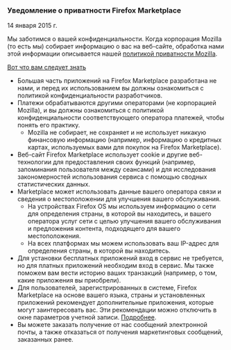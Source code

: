 ### Уведомление о приватности Firefox Marketplace
14 января 2015 г.

Мы заботимся о вашей конфиденциальности. Когда корпорация Mozilla (то есть мы) собирает информацию о вас на веб-сайте, обработка нами этой информации описывается нашей [политикой приватности Mozilla](https://www.mozilla.org/privacy/).

<u>Вот что вам следует знать</u>

- Большая часть приложений на Firefox Marketplace разработана не нами, и перед их использованием вы должны ознакомиться с политикой конфиденциальности разработчиков.
- Платежи обрабатываются другими операторами (не корпорацией Mozilla), и вы должны ознакомиться с политикой конфиденциальности соответствующего оператора платежей, чтобы понять его практику.
  - Mozilla не собирает, не сохраняет и не использует никакую финансовую информацию (например, информацию о кредитных картах, используемых вами для покупок на Firefox Marketplace).
- Веб-сайт Firefox Marketplace использует cookie и другие веб-технологии для предоставления своих функций (например, запоминания пользователя между сеансами) и для исследования закономерностей использования сервиса с помощью сводных статистических данных.
- Marketplace может использовать данные вашего оператора связи и сведения о местоположении для улучшения вашего обслуживания.
  - На устройствах Firefox OS мы используем информацию о сети для определения страны, в которой вы находитесь, и вашего оператора услуг сети с целью улучшения вашего обслуживания и предложения контента, подходящего для вашего местоположения.
  - На всех платформах мы можем использовать ваш IP-адрес для определения страны, в которой вы находитесь.
- Для установки бесплатных приложений вход в сервис не требуется, но для платных приложений необходим вход в сервис. Мы также поможем вам вести историю ваших транзакций (например, о том, какие приложения вы приобрели).
- Для пользователей, зарегистрированных в системе, Firefox Marketplace на основе вашего языка, страны и установленных приложений рекомендует дополнительные приложения, которые могут заинтересовать вас.  Эти рекомендации можно отключить в окне параметров учетной записи. [Подробнее](https://support.mozilla.org/en-US/kb/recommendations-marketplace).
- Вы можете заказать получение от нас сообщений электронной почты, а также отказаться от получения маркетинговых сообщений, заказанных ранее.
